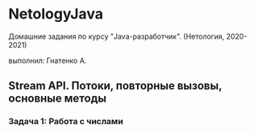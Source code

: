 # NetologyJava

Домашние задания по курсу "Java-разработчик". (Нетология, 2020-2021)

выполнил: Гнатенко А. 

## Stream API. Потоки, повторные вызовы, основные методы
### Задача 1: Работа с числами
